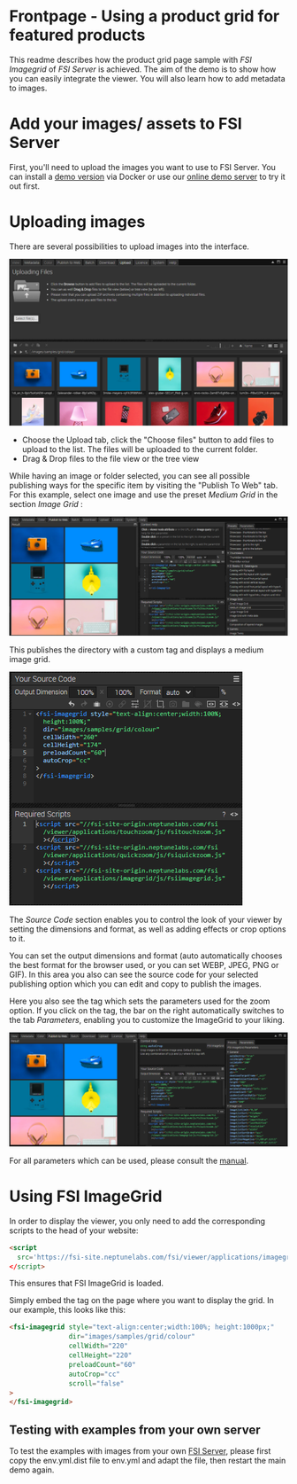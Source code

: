# Frontpage - Using a product grid for featured products

This readme describes how the product grid page sample with *FSI Imagegrid* of *FSI Server* is achieved.
The aim of the demo is to show how you can easily integrate the viewer.
You will also learn how to add metadata to images.

# Add your images/ assets to FSI Server

First, you'll need to upload the images you want to use to FSI Server.
You can install a [demo version](https://www.neptunelabs.com/get/) via Docker or use our [online demo server](https://demo.fsi-server.com/fsi/interface/) to try it out first.

# Uploading images

There are several possibilities to upload images into the interface.

![Config Image](readme-grid.png)

- Choose the Upload tab, click the "Choose files" button to add files to upload to the list. The files will be uploaded to the current folder.
- Drag & Drop files to the file view or the tree view

While having an image or folder selected, you can see all possible publishing ways for the specific item by visiting the "Publish To Web" tab.
For this example, select one image and use the preset *Medium Grid* in the section *Image Grid* :

![Config Image](readme-grid-1.png)

This publishes the directory with a custom <fsi-imagegrid> tag and displays a medium image grid.


![Config Image](readme-grid-2.png)

The *Source Code* section enables you to control the look of your viewer by setting the dimensions and format, as well as adding effects or crop options to it.

You can set the output dimensions and format (auto automatically chooses the best format for the browser used, or you can set WEBP, JPEG, PNG or GIF).
In this area you also can see the source code for your selected publishing option which you can edit and copy to publish the images.

Here you also see the <fsi-imagegrid> tag which sets the parameters used for the zoom option.
If you click on the tag, the bar on the right automatically switches to the tab *Parameters*, enabling you to customize the ImageGrid to your liking.

![Config Image](readme-grid-3.png)

For all parameters which can be used, please consult the [manual](https://docs.neptunelabs.com/fsi-viewer/latest/fsi-imagegrid).


# Using FSI ImageGrid

In order to display the viewer, you only need to add the corresponding scripts
to the head of your website:

```html
<script
  src='https://fsi-site.neptunelabs.com/fsi/viewer/applications/imagegrid/js/fsiimagegrid.js'
</script>
```
This ensures that FSI ImageGrid is loaded.

Simply embed the <fsi-imagegrid> tag on the page where you want to display the grid.
In our example, this looks like this:

```html
<fsi-imagegrid style="text-align:center;width:100%; height:1000px;"
               dir="images/samples/grid/colour"
               cellWidth="220"
               cellHeight="220"
               preloadCount="60"
               autoCrop="cc"
               scroll="false"
>
</fsi-imagegrid>
```

## Testing with examples from your own server

To test the examples with images from your own [FSI Server](https://www.neptunelabs.com/fsi-server/), please first copy the env.yml.dist file to env.yml and adapt the file, then restart the main demo again.
